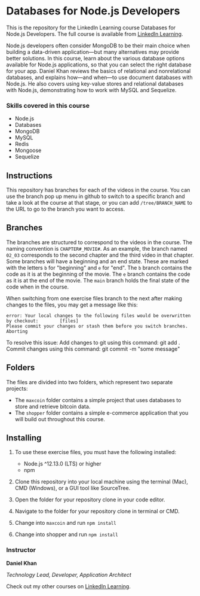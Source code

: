 # Databases for Node.js Developers
 
This is the repository for the LinkedIn Learning course Databases for Node.js Developers. The full course is available from [LinkedIn Learning][lil-course-url].
 
Node.js developers often consider MongoDB to be their main choice when building a data-driven application—but many alternatives may provide better solutions. In this course, learn about the various database options available for Node.js applications, so that you can select the right database for your app. Daniel Khan reviews the basics of relational and nonrelational databases, and explains how—and when—to use document databases with Node.js. He also covers using key-value stores and relational databases with Node.js, demonstrating how to work with MySQL and Sequelize.
 
### Skills covered in this course
 
- Node.js
- Databases
- MongoDB
- MySQL
- Redis
- Mongoose
- Sequelize
 
## Instructions
 
This repository has branches for each of the videos in the course. You can use the branch pop up menu in github to switch to a specific branch and take a look at the course at that stage, or you can add `/tree/BRANCH_NAME` to the URL to go to the branch you want to access.
 
## Branches
 
The branches are structured to correspond to the videos in the course. The naming convention is `CHAPTER#_MOVIE#`. As an example, the branch named `02_03` corresponds to the second chapter and the third video in that chapter.
Some branches will have a beginning and an end state. These are marked with the letters `b` for "beginning" and `e` for "end". The `b` branch contains the code as it is at the beginning of the movie. The `e` branch contains the code as it is at the end of the movie. The `main` branch holds the final state of the code when in the course.
 
When switching from one exercise files branch to the next after making changes to the files, you may get a message like this:
 
    error: Your local changes to the following files would be overwritten by checkout:        [files]
    Please commit your changes or stash them before you switch branches.
    Aborting
 
To resolve this issue:
Add changes to git using this command: git add .
Commit changes using this command: git commit -m "some message"
 
## Folders
 
The files are divided into two folders, which represent two separate projects:
 
- The `maxcoin` folder contains a simple project that uses databases to store and retrieve bitcoin data.
- The `shopper` folder contains a simple e-commerce application that you will build out throughout this course.
 
## Installing
 
1. To use these exercise files, you must have the following installed:
 
   - Node.js ^12.13.0 (LTS) or higher
   - npm
 
2. Clone this repository into your local machine using the terminal (Mac), CMD (Windows), or a GUI tool like SourceTree.
3. Open the folder for your repository clone in your code editor.
4. Navigate to the folder for your repository clone in terminal or CMD.
5. Change into `maxcoin` and run `npm install`
6. Change into shopper and run `npm install`
 
### Instructor
 
**Daniel Khan**
 
_Technology Lead, Developer, Application Architect_
 
Check out my other courses on [LinkedIn Learning](https://www.linkedin.com/learning/instructors/daniel-khan?u=104).
 
[lil-course-url]: https://www.linkedin.com/learning/databases-for-node-js-developers-2
 

